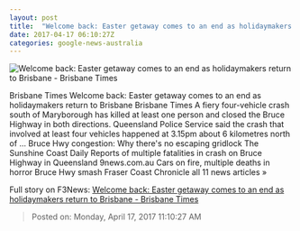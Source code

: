 ```yaml
---
layout: post
title:  "Welcome back: Easter getaway comes to an end as holidaymakers return to Brisbane - Brisbane Times"
date: 2017-04-17 06:10:27Z
categories: google-news-australia
---
```


![Welcome back: Easter getaway comes to an end as holidaymakers return to Brisbane - Brisbane Times](http://www.brisbanetimes.com.au/content/dam/images/g/l/n/b/0/r/image.related.articleLeadwide.620x349.gvm121.png/1492410189329.jpg)

Brisbane Times Welcome back: Easter getaway comes to an end as holidaymakers return to Brisbane Brisbane Times A fiery four-vehicle crash south of Maryborough has killed at least one person and closed the Bruce Highway in both directions. Queensland Police Service said the crash that involved at least four vehicles happened at 3.15pm about 6 kilometres north of ... Bruce Hwy congestion: Why there's no escaping gridlock The Sunshine Coast Daily Reports of multiple fatalities in crash on Bruce Highway in Queensland 9news.com.au Cars on fire, multiple deaths in horror Bruce Hwy smash Fraser Coast Chronicle all 11 news articles »


Full story on F3News: [Welcome back: Easter getaway comes to an end as holidaymakers return to Brisbane - Brisbane Times](http://www.f3nws.com/n/uWRN3D)

> Posted on: Monday, April 17, 2017 11:10:27 AM
